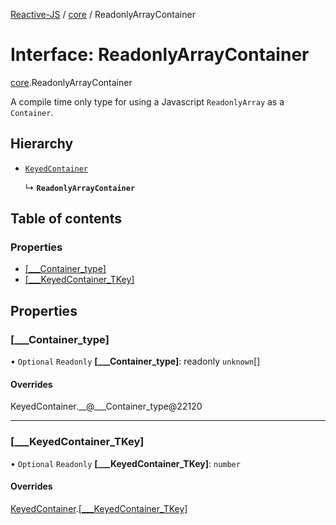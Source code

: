 [Reactive-JS](../README.md) / [core](../modules/core.md) / ReadonlyArrayContainer

# Interface: ReadonlyArrayContainer

[core](../modules/core.md).ReadonlyArrayContainer

A compile time only type for using a Javascript `ReadonlyArray` as a `Container`.

## Hierarchy

- [`KeyedContainer`](core.KeyedContainer-1.md)

  ↳ **`ReadonlyArrayContainer`**

## Table of contents

### Properties

- [[\_\_\_Container\_type]](core.ReadonlyArrayContainer.md#[___container_type])
- [[\_\_\_KeyedContainer\_TKey]](core.ReadonlyArrayContainer.md#[___keyedcontainer_tkey])

## Properties

### [\_\_\_Container\_type]

• `Optional` `Readonly` **[\_\_\_Container\_type]**: readonly `unknown`[]

#### Overrides

KeyedContainer.\_\_@\_\_\_Container\_type@22120

___

### [\_\_\_KeyedContainer\_TKey]

• `Optional` `Readonly` **[\_\_\_KeyedContainer\_TKey]**: `number`

#### Overrides

[KeyedContainer](core.KeyedContainer-1.md).[[___KeyedContainer_TKey]](core.KeyedContainer-1.md#[___keyedcontainer_tkey])
